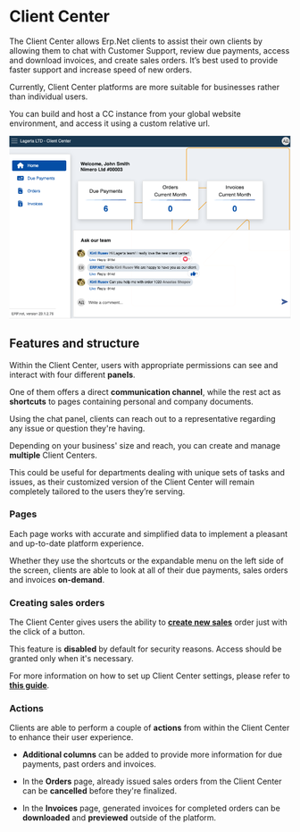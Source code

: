 # Client Center

The Client Center allows Erp.Net clients to assist their own clients by allowing them to chat with Customer Support, review due payments, access and download invoices, and create sales orders. It’s best used to provide faster support and increase speed of new orders.

Currently, Client Center platforms are more suitable for businesses rather than individual users. 

You can build and host a CC instance from your global website environment, and access it using a custom relative url.

![picture](pictures/intro.png)

## Features and structure

Within the Client Center, users with appropriate permissions can see and interact with four different **panels**. 

One of them offers a direct **communication channel**, while the rest act as **shortcuts** to pages containing personal and company documents.

Using the chat panel, clients can reach out to a representative regarding any issue or question they're having.

Depending on your business' size and reach, you can create and manage **multiple** Client Centers. 

This could be useful for departments dealing with unique sets of tasks and issues, as their customized version of the Client Center will remain completely tailored to the users they’re serving.

### Pages

Each page works with accurate and simplified data to implement a pleasant and up-to-date platform experience. 

Whether they use the shortcuts or the expandable menu on the left side of the screen, clients are able to look at all of their due payments, sales orders and invoices **on-demand**.

### Creating sales orders

The Client Center gives users the ability to **[create new sales](how-to/create-new-order.md)** order just with the click of a button.

This feature is **disabled** by default for security reasons. Access should be granted only when it's necessary.

For more information on how to set up Client Center settings, please refer to **[this guide](how-to/apply-platform-settings.md)**.

### Actions

Clients are able to perform a couple of **actions** from within the Client Center to enhance their user experience.

- **Additional columns** can be added to provide more information for due payments, past orders and invoices.

- In the **Orders** page, already issued sales orders from the Client Center can be **cancelled** before they're finalized.

- In the **Invoices** page, generated invoices for completed orders can be **downloaded** and **previewed** outside of the platform.
